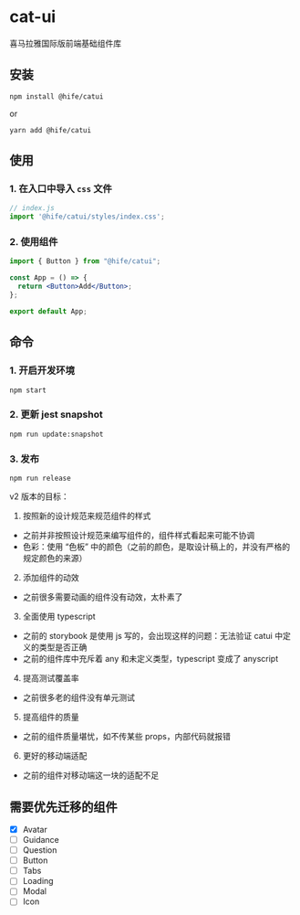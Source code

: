 # cat-ui

喜马拉雅国际版前端基础组件库

## 安装

```shell
npm install @hife/catui
```

or

```shell
yarn add @hife/catui
```

## 使用

### 1. 在入口中导入 `css` 文件

```js
// index.js
import '@hife/catui/styles/index.css';
```

### 2. 使用组件

```jsx
import { Button } from "@hife/catui";

const App = () => {
  return <Button>Add</Button>;
};

export default App;
```

## 命令

### 1. 开启开发环境

```shell
npm start
```

### 2. 更新 jest snapshot

```shell
npm run update:snapshot
```

### 3. 发布

```shell
npm run release
```

v2 版本的目标：

1. 按照新的设计规范来规范组件的样式

- 之前并非按照设计规范来编写组件的，组件样式看起来可能不协调
- 色彩：使用 “色板” 中的颜色（之前的颜色，是取设计稿上的，并没有严格的规定颜色的来源）

2. 添加组件的动效

- 之前很多需要动画的组件没有动效，太朴素了

3. 全面使用 typescript

- 之前的 storybook 是使用 js 写的，会出现这样的问题：无法验证 catui 中定义的类型是否正确
- 之前的组件库中充斥着 any 和未定义类型，typescript 变成了 anyscript

4. 提高测试覆盖率

- 之前很多老的组件没有单元测试

5. 提高组件的质量

- 之前的组件质量堪忧，如不传某些 props，内部代码就报错

6. 更好的移动端适配

- 之前的组件对移动端这一块的适配不足


## 需要优先迁移的组件
- [x] Avatar
- [ ] Guidance
- [ ] Question
- [ ] Button
- [ ] Tabs
- [ ] Loading
- [ ] Modal
- [ ] Icon
